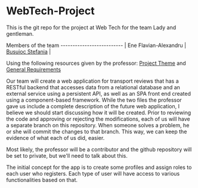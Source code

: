 # WebTech-Project
This is the git repo for the project at Web Tech for the team Lady and gentleman.

Members of the team
-------------------------- |
Ene Flavian-Alexandru  |
[Busuioc Stefania](https://github.com/Stfelz6)       |


Using the following resources given by the professor: [Project Theme](https://docs.google.com/document/d/1wzTXvrZzQhO3ZD_IscU1ENIuYZPhqeq-/view "1") and [General Requirements](https://drive.google.com/file/d/1AiR2R2noX24zzfWu0-DvcV9Wt1lF-jTl/view "2")

Our team will create a web application for transport reviews that has a RESTful backend that accesses data from a relational database and an external service using a persistent API, as well as an SPA front end created using a component-based framework.
While the two files the professor gave us include a complete description of the future web application, I believe we should start discussing how it will be created. Prior to reviewing the code and approving or rejecting the modifications, each of us will have a separate branch on this repository. When someone solves a problem, he or she will commit the changes to that branch. This way, we can keep the evidence of what each of us did, easier.

Most likely, the professor will be a contributor and the github repository will be set to private, but we'll need to talk about this.

The initial concept for the app is to create some profiles and assign roles to each user who registers. Each type of user will have access to various functionalities based on that.
